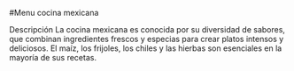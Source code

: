 #Menu cocina mexicana

Descripción
La cocina mexicana es conocida por su diversidad de sabores, que combinan ingredientes frescos y especias para crear platos intensos y deliciosos. El maíz, los frijoles, los chiles y las hierbas son esenciales en la mayoría de sus recetas.

